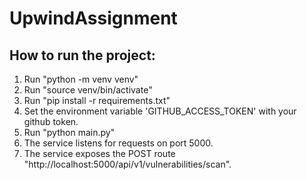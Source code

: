 # UpwindAssignment

## How to run the project:
1. Run "python -m venv venv"
2. Run "source venv/bin/activate"
3. Run "pip install -r requirements.txt"
4. Set the environment variable 'GITHUB_ACCESS_TOKEN' with your github token.
5. Run "python main.py"
6. The service listens for requests on port 5000.
7. The service exposes the POST route "http://localhost:5000/api/v1/vulnerabilities/scan".
